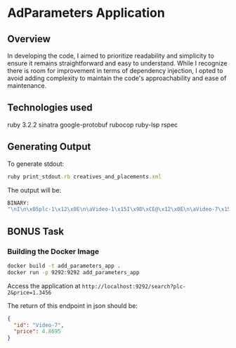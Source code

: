 # AdParameters Application

## Overview

In developing the code, I aimed to prioritize readability and simplicity to ensure it remains straightforward and easy to understand. While I recognize there is room for improvement in terms of dependency injection, I opted to avoid adding complexity to maintain the code's approachability and ease of maintenance. 


## Technologies used

ruby 3.2.2
sinatra
google-protobuf
rubocop
ruby-lsp
rspec

## Generating Output

To generate stdout:
```ruby
ruby print_stdout.rb creatives_and_placements.xml
```

The output will be:

```bash
BINARY:
"\nI\n\x05plc-1\x12\x0E\n\aVideo-1\x15I\x9D\xCE@\x12\x0E\n\aVideo-7\x15\xF2\xD2\x9B@\x12\x0F\n\bVideo-12\x15R\xA7\x83A\x12\x0F\n\bVideo-25\x15\x9B\xE6\x05A\n)\n\x05plc-2\x12\x0F\n\bVideo-12\x15R\xA7\x83A\x12\x0F\n\bVideo-25\x15\x9B\xE6\x05A\nI\n\x05plc-3\x12\x0E\n\aVideo-1\x15I\x9D\xCE@\x12\x0E\n\aVideo-7\x15\xF2\xD2\x9B@\x12\x0F\n\bVideo-12\x15R\xA7\x83A\x12\x0F\n\bVideo-25\x15\x9B\xE6\x05A\n\a\n\x05plc-4\n\a\n\x05plc-5\nI\n\x05plc-6\x12\x0E\n\aVideo-1\x15I\x9D\xCE@\x12\x0E\n\aVideo-7\x15\xF2\xD2\x9B@\x12\x0F\n\bVideo-12\x15R\xA7\x83A\x12\x0F\n\bVideo-25\x15\x9B\xE6\x05A\nY\n\x05plc-7\x12\x0E\n\aVideo-1\x15I\x9D\xCE@\x12\x0E\n\aVideo-4\x15\xE4\x83~?\x12\x0E\n\aVideo-7\x15\xF2\xD2\x9B@\x12\x0F\n\bVideo-12\x15R\xA7\x83A\x12\x0F\n\bVideo-25\x15\x9B\xE6\x05A\nI\n\x05plc-8\x12\x0E\n\aVideo-1\x15I\x9D\xCE@\x12\x0E\n\aVideo-7\x15\xF2\xD2\x9B@\x12\x0F\n\bVideo-12\x15R\xA7\x83A\x12\x0F\n\bVideo-25\x15\x9B\xE6\x05A"
```


## BONUS Task

### Building the Docker Image

```bash
docker build -t add_parameters_app .
docker run -p 9292:9292 add_parameters_app
```

Access the application at 
`http://localhost:9292/search?plc-2&price=1.3456`

The return of this endpoint in json should be:

```json
{
  "id": "Video-7",
  "price": 4.8695
}
```

